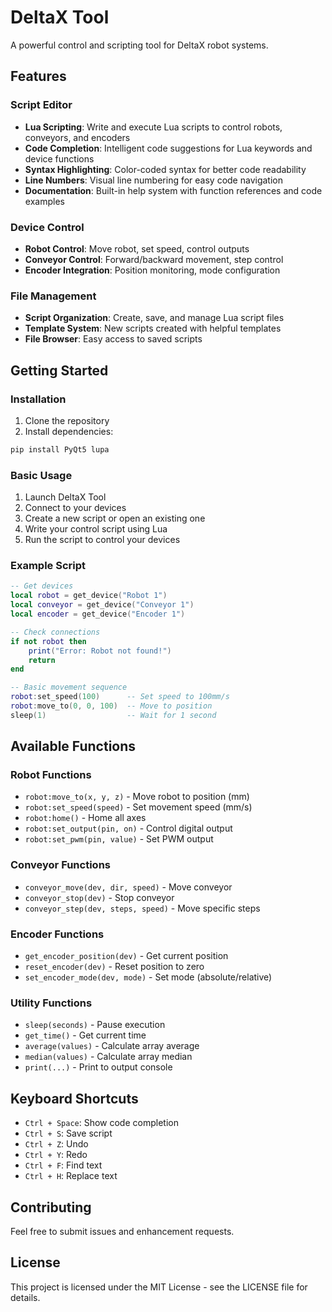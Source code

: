 # DeltaX Tool

A powerful control and scripting tool for DeltaX robot systems.

## Features

### Script Editor
- **Lua Scripting**: Write and execute Lua scripts to control robots, conveyors, and encoders
- **Code Completion**: Intelligent code suggestions for Lua keywords and device functions
- **Syntax Highlighting**: Color-coded syntax for better code readability
- **Line Numbers**: Visual line numbering for easy code navigation
- **Documentation**: Built-in help system with function references and code examples

### Device Control
- **Robot Control**: Move robot, set speed, control outputs
- **Conveyor Control**: Forward/backward movement, step control
- **Encoder Integration**: Position monitoring, mode configuration

### File Management
- **Script Organization**: Create, save, and manage Lua script files
- **Template System**: New scripts created with helpful templates
- **File Browser**: Easy access to saved scripts

## Getting Started

### Installation
1. Clone the repository
2. Install dependencies:
```bash
pip install PyQt5 lupa
```

### Basic Usage
1. Launch DeltaX Tool
2. Connect to your devices
3. Create a new script or open an existing one
4. Write your control script using Lua
5. Run the script to control your devices

### Example Script
```lua
-- Get devices
local robot = get_device("Robot 1")
local conveyor = get_device("Conveyor 1")
local encoder = get_device("Encoder 1")

-- Check connections
if not robot then
    print("Error: Robot not found!")
    return
end

-- Basic movement sequence
robot:set_speed(100)      -- Set speed to 100mm/s
robot:move_to(0, 0, 100)  -- Move to position
sleep(1)                  -- Wait for 1 second
```

## Available Functions

### Robot Functions
- `robot:move_to(x, y, z)` - Move robot to position (mm)
- `robot:set_speed(speed)` - Set movement speed (mm/s)
- `robot:home()` - Home all axes
- `robot:set_output(pin, on)` - Control digital output
- `robot:set_pwm(pin, value)` - Set PWM output

### Conveyor Functions
- `conveyor_move(dev, dir, speed)` - Move conveyor
- `conveyor_stop(dev)` - Stop conveyor
- `conveyor_step(dev, steps, speed)` - Move specific steps

### Encoder Functions
- `get_encoder_position(dev)` - Get current position
- `reset_encoder(dev)` - Reset position to zero
- `set_encoder_mode(dev, mode)` - Set mode (absolute/relative)

### Utility Functions
- `sleep(seconds)` - Pause execution
- `get_time()` - Get current time
- `average(values)` - Calculate array average
- `median(values)` - Calculate array median
- `print(...)` - Print to output console

## Keyboard Shortcuts
- `Ctrl + Space`: Show code completion
- `Ctrl + S`: Save script
- `Ctrl + Z`: Undo
- `Ctrl + Y`: Redo
- `Ctrl + F`: Find text
- `Ctrl + H`: Replace text

## Contributing
Feel free to submit issues and enhancement requests.

## License
This project is licensed under the MIT License - see the LICENSE file for details. 